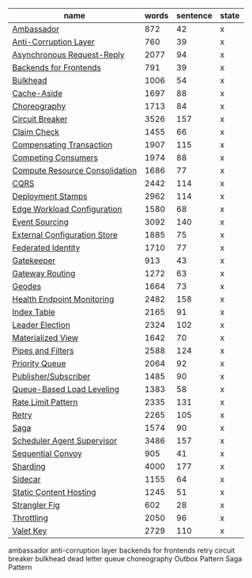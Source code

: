
| name                                                                                                                           | words | sentence | state |
| ------------------------------------------------------------------------------------------------------------------------------ | ----- | -------- | ----- |
| [Ambassador](https://learn.microsoft.com/en-us/azure/architecture/patterns/ambassador)                                         | 872   | 42       | x     |
| [Anti-Corruption Layer](https://learn.microsoft.com/en-us/azure/architecture/patterns/anti-corruption-layer)                   | 760   | 39       |    x   |
| [Asynchronous Request-Reply](https://learn.microsoft.com/en-us/azure/architecture/patterns/async-request-reply)                | 2077  | 94       |    x   |
| [Backends for Frontends](https://learn.microsoft.com/en-us/azure/architecture/patterns/backends-for-frontends)                 | 791   | 39       | x     |
| [Bulkhead](https://learn.microsoft.com/en-us/azure/architecture/patterns/bulkhead)                                             | 1006  | 54       | x     |
| [Cache-Aside](https://learn.microsoft.com/en-us/azure/architecture/patterns/cache-aside)                                       | 1697  | 88       |   x    |
| [Choreography](https://learn.microsoft.com/en-us/azure/architecture/patterns/choreography)                                     | 1713  | 84       |  x     |
| [Circuit Breaker](https://learn.microsoft.com/en-us/azure/architecture/patterns/circuit-breaker)                               | 3526  | 157      | x     |
| [Claim Check](https://learn.microsoft.com/en-us/azure/architecture/patterns/claim-check)                                       | 1455  | 66       |   x    |
| [Compensating Transaction](https://learn.microsoft.com/en-us/azure/architecture/patterns/compensating-transaction)             | 1907  | 115      |    x   |
| [Competing Consumers](https://learn.microsoft.com/en-us/azure/architecture/patterns/competing-consumers)                       | 1974  | 88       |   x    |
| [Compute Resource Consolidation](https://learn.microsoft.com/en-us/azure/architecture/patterns/compute-resource-consolidation) | 1686  | 77       | x     |
| [CQRS](https://learn.microsoft.com/en-us/azure/architecture/patterns/cqrs)                                                     | 2442  | 114      | x     |
| [Deployment Stamps](https://learn.microsoft.com/en-us/azure/architecture/patterns/deployment-stamp)                            | 2962  | 114      |   x    |
| [Edge Workload Configuration](https://learn.microsoft.com/en-us/azure/architecture/patterns/edge-workload-configuration)       | 1580  | 68       |    x   |
| [Event Sourcing](https://learn.microsoft.com/en-us/azure/architecture/patterns/event-sourcing)                                 | 3092  | 140      |    x  |
| [External Configuration Store](https://learn.microsoft.com/en-us/azure/architecture/patterns/external-configuration-store)     | 1885  | 75       | x     |
| [Federated Identity](https://learn.microsoft.com/en-us/azure/architecture/patterns/federated-identity)                         | 1710  | 77       | x     |
| [Gatekeeper](https://learn.microsoft.com/en-us/azure/architecture/patterns/gatekeeper)                                         | 913   | 43       |   x   |
| [Gateway Routing](https://learn.microsoft.com/en-us/azure/architecture/patterns/gateway-routing)                               | 1272  | 63       | x     |
| [Geodes](https://learn.microsoft.com/en-us/azure/architecture/patterns/geodes)                                                 | 1664  | 73       | x     |
| [Health Endpoint Monitoring](https://learn.microsoft.com/en-us/azure/architecture/patterns/health-endpoint-monitoring)         | 2482  | 158      | x     |
| [Index Table](https://learn.microsoft.com/en-us/azure/architecture/patterns/index-table)                                       | 2165  | 91       |   x    |
| [Leader Election](https://learn.microsoft.com/en-us/azure/architecture/patterns/leader-election)                               | 2324  | 102      | x     |
| [Materialized View](https://learn.microsoft.com/en-us/azure/architecture/patterns/materialized-view)                           | 1642  | 70       |    x   |
| [Pipes and Filters](https://learn.microsoft.com/en-us/azure/architecture/patterns/pipes-and-filters)                           | 2588  | 124      |  x     |
| [Priority Queue](https://learn.microsoft.com/en-us/azure/architecture/patterns/priority-queue)                                 | 2064  | 92       |  x     |
| [Publisher/Subscriber](https://learn.microsoft.com/en-us/azure/architecture/patterns/publisher-subscriber)                     | 1485  | 90       |    x   |
| [Queue-Based Load Leveling](https://learn.microsoft.com/en-us/azure/architecture/patterns/queue-based-load-leveling)           | 1383  | 58       |   x    |
| [Rate Limit Pattern](https://learn.microsoft.com/en-us/azure/architecture/patterns/rate-limiting-pattern)                      | 2335  | 131      |    x   |
| [Retry](https://learn.microsoft.com/en-us/azure/architecture/patterns/retry)                                                   | 2265  | 105      | x     |
| [Saga](https://learn.microsoft.com/en-us/azure/architecture/reference-architectures/saga/saga)                                 | 1574  | 90       |    x   |
| [Scheduler Agent Supervisor](https://learn.microsoft.com/en-us/azure/architecture/patterns/scheduler-agent-supervisor)         | 3486  | 157      |    x   |
| [Sequential Convoy](https://learn.microsoft.com/en-us/azure/architecture/patterns/sequential-convoy)                           | 905   | 41       |   x    |
| [Sharding](https://learn.microsoft.com/en-us/azure/architecture/patterns/sharding)                                             | 4000  | 177      |    x   |
| [Sidecar](https://learn.microsoft.com/en-us/azure/architecture/patterns/sidecar)                                               | 1155  | 64       | x     |
| [Static Content Hosting](https://learn.microsoft.com/en-us/azure/architecture/patterns/static-content-hosting)                 | 1245  | 51       |    x   |
| [Strangler Fig](https://learn.microsoft.com/en-us/azure/architecture/patterns/strangler-fig)                                   | 602   | 28       |    x   |
| [Throttling](https://learn.microsoft.com/en-us/azure/architecture/patterns/throttling)                                         | 2050  | 96       |  x   |
| [Valet Key](https://learn.microsoft.com/en-us/azure/architecture/patterns/valet-key)                                           | 2729  | 110      |  x    |



ambassador
anti-corruption layer 
backends for frontends
retry
 circuit breaker
 bulkhead
 dead letter queue
choreography
 Outbox Pattern
 Saga Pattern